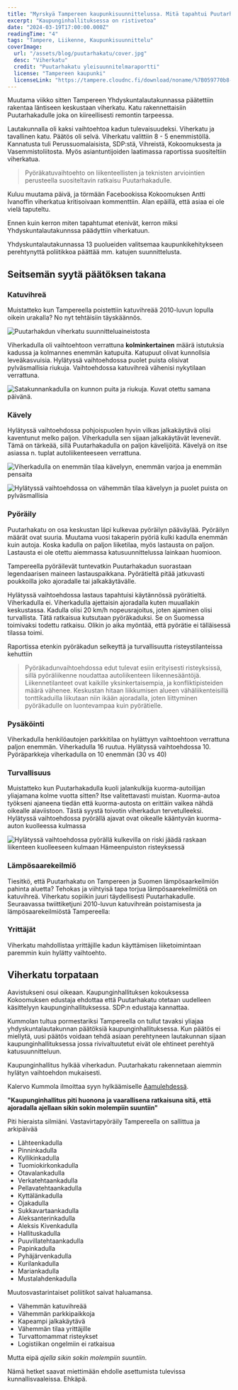 ```yaml
---
title: "Myrskyä Tampereen kaupunkisuunnittelussa. Mitä tapahtui Puutarhakadulle?"
excerpt: "Kaupunginhallituksessa on ristivetoa"
date: "2024-03-19T17:00:00.000Z"
readingTime: "4"
tags: "Tampere, Liikenne, Kaupunkisuunnittelu"
coverImage:
  url: "/assets/blog/puutarhakatu/cover.jpg"
  desc: "Viherkatu"
  credit: "Puutarhakatu yleisuunnitelmaraportti"
  license: "Tampereen kaupunki"
  licenseLink: "https://tampere.cloudnc.fi/download/noname/%7B059770b8-7ab4-4cbb-b6c5-39121af9d612%7D/8301762"
---
```


Muutama viikko sitten Tampereen Yhdyskuntalautakunnassa päätettiin rakentaa läntiseen keskustaan viherkatu. Katu rakennettaisiin Puutarhakadulle joka on kiireellisesti remontin tarpeessa.

Lautakunnalla oli kaksi vaihtoehtoa kadun tulevaisuudeksi. Viherkatu ja tavallinen katu. Päätös oli selvä. Viherkatu valittiin 8 - 5 enemmistöllä. Kannatusta tuli Perussuomalaisista, SDP:stä, Vihreistä, Kokoomuksesta ja Vasemmistoliitosta. Myös asiantuntijoiden laatimassa raportissa suositeltiin viherkatua.

> Pyöräkatuvaihtoehto on liikenteellisten ja teknisten arviointien perusteella suositeltavin ratkaisu Puutarhakadulle.

Kuluu muutama päivä, ja törmään Facebookissa Kokoomuksen Antti Ivanoffin viherkatua kritisoivaan kommenttiin. Alan epäillä, että asiaa ei ole vielä taputeltu.

Ennen kuin kerron miten tapahtumat etenivät, kerron miksi Yhdyskuntalautakunnssa päädyttiin viherkatuun.

<infocard label="Yhdyskuntalautakunta">Yhdyskuntalautakunnassa 13 puolueiden valitsemaa kaupunkikehitykseen perehtynyttä poliitikkoa päättää mm. katujen suunnittelusta.</infocard>

## Seitsemän syytä päätöksen takana

### Katuvihreä

Muistatteko kun Tampereella poistettiin katuvihreää 2010-luvun lopulla oikein urakalla? No nyt tehtäisiin täyskäännös.

![Puutarhakdun viherkatu suunnitteluaineistosta](/assets/blog/puutarhakatu/viherkatu-piirretty.jpg)

Viherkadulla oli vaihtoehtoon verrattuna **kolminkertainen** määrä istutuksia kadussa ja kolmannes enemmän katupuita. Katupuut olivat kunnollsia leveäkasvuisia. Hylätyssä vaihtoehdossa puolet puista olisivat pylväsmallisia riukuja. Vaihtoehdossa katuvihreä vähenisi nykytilaan verrattuna.

![Satakunnankadulla on kunnon puita ja riukuja. Kuvat otettu samana päivänä.](/assets/blog/puutarhakatu/pylvasvaahterat.jpg)

### Kävely

Hylätyssä vaihtoehdossa pohjoispuolen hyvin vilkas jalkakäytävä olisi kaventunut melko paljon. Viherkadulla sen sijaan jalkakäytävät levenevät. Tämä on tärkeää, sillä Puutarhakadulla on paljon kävelijöitä. Kävelyä on itse asiassa n. tuplat autoliikenteeseen verrattuna.

![Viherkadulla on enemmän tilaa kävelyyn, enemmän varjoa ja enemmän pensaita](/assets/blog/puutarhakatu/kavely-viherkatu.jpg)

![Hylätyssä vaihtoehdossa on vähemmän tilaa kävelyyn ja puolet puista on pylväsmallisia](/assets/blog/puutarhakatu/kavely-vaihtoehto.jpg)

### Pyöräily

Puutarhakatu on osa keskustan läpi kulkevaa pyöräilyn pääväylää. Pyöräilyn määrät ovat suuria. Muutama vuosi takaperin pyöriä kulki kadulla enemmän kuin autoja. Koska kadulla on paljon liiketilaa, myös lastausta on paljon. Lastausta ei ole otettu aiemmassa katusuunnittelussa lainkaan huomioon.

Tampereella pyöräilevät tuntevatkin Puutarhakadun suorastaan legendaarisen maineen lastauspaikkana. Pyörätieltä pitää jatkuvasti poukkoilla joko ajoradalle tai jalkakäytävälle.

<tweet id="1336257586191085569"></tweet>

Hylätyssä vaihtoehdossa lastaus tapahtuisi käytännössä pyörätieltä. Viherkadulla ei. Viherkadulla ajettaisin ajoradalla kuten muuallakin keskustassa. Kadulla olisi 20 km/h nopeusrajoitus, joten ajaminen olisi turvallista. Tätä ratkaisua kutsutaan pyöräkaduksi. Se on Suomessa toimivaksi todettu ratkaisu. Olikin jo aika myöntää, että pyörätie ei tälläisessä tilassa toimi.

Raportissa etenkin pyöräkadun selkeyttä ja turvallisuutta risteystilanteissa kehuttiin

> Pyöräkadunvaihtoehdossa edut tulevat esiin erityisesti risteyksissä, sillä pyöräliikenne noudattaa autoliikenteen liikennesääntöjä. Liikennetilanteet ovat kaikille yksinkertaisempia, ja konfliktipisteiden määrä vähenee. Keskustan hitaan liikkumisen alueen vähäliikenteisillä tonttikaduilla liikutaan niin ikään ajoradalla, joten liittyminen pyöräkadulle on luontevampaa kuin pyörätielle.

### Pysäköinti

Viherkadulla henkilöautojen parkkitilaa on hylättyyn vaihtoehtoon verrattuna paljon enemmän. Viherkadulla 16 ruutua. Hylätyssä vaihtoehdossa 10. Pyöräparkkeja viherkadulla on 10 enemmän (30 vs 40)

### Turvallisuus

Muistatteko kun Puutarhakadulla kuoli jalankulkija kuorma-autoilijan yliajamana kolme vuotta sitten? Itse valitettavasti muistan. Kuorma-autoa työkseni ajaneena tiedän että kuorma-autosta on erittäin vaikea nähdä oikealle alaviistoon. Tästä syystä toivotin viherkadun tervetulleeksi. Hylätyssä vaihtoehdossa pyörällä ajavat ovat oikealle kääntyvän kuorma-auton kuolleessa kulmassa

![Hylätyssä vaihtoehdossa pyörällä kulkevilla on riski jäädä raskaan liikenteen kuolleeseen kulmaan Hämeenpuiston risteyksessä](/assets/blog/puutarhakatu/tormays.jpg)

### Lämpösaarekeilmiö

Tiesitkö, että Puutarhakatu on Tampereen ja Suomen lämpösaarkeilmiön pahinta aluetta? Tehokas ja viihtyisä tapa torjua lämpösaarekeilmiötä on katuvihreä. Viherkatu sopiikin juuri täydellisesti Puutarhakadulle. Seuraavassa twiittiketjuni 2010-luvun katuvihreän poistamisesta ja lämpösaarekeilmiöstä Tampereella:

<tweet id="1595888229575704584"></tweet>

### Yrittäjät

Viherkatu mahdollistaa yrittäjille kadun käyttämisen liiketoimintaan paremmin kuin hylätty vaihtoehto.

## Viherkatu torpataan

Aavistukseni osui oikeaan. Kaupunginhallituksen kokouksessa Kokoomuksen edustaja ehdottaa että Puutarhakatu otetaan uudelleen käsittelyyn kaupunginhallituksessa. SDP:n edustaja kannattaa.

Kummolan tultua pormestariksi Tampereella on tullut tavaksi yliajaa yhdyskuntalautakunnan päätöksiä kaupunginhallituksessa. Kun päätös ei miellytä, uusi päätös voidaan tehdä asiaan perehtyneen lautakunnan sijaan kaupunginhallituksessa jossa rivivaltuutetut eivät ole ehtineet perehtyä katusuunnitteluun.

Kaupunginhallitus hylkää viherkadun. Puutarhakatu rakennetaan aiemmin hylätyn vaihtoehdon mukaisesti.

Kalervo Kummola ilmoittaa syyn hylkäämiselle [Aamulehdessä](https://www.aamulehti.fi/tampere/art-2000010302411.html).

**"Kaupunginhallitus piti huonona ja vaarallisena ratkaisuna sitä, että ajoradalla ajellaan sikin sokin molempiin suuntiin"**

Piti hieraista silmiäni. Vastavirtapyöräily Tampereella on sallittua ja arkipäivää

- Lähteenkadulla
- Pinninkadulla
- Kyllikinkadulla
- Tuomiokirkonkadulla
- Otavalankadulla
- Verkatehtaankadulla
- Pellavatehtaankadulla
- Kyttälänkadulla
- Ojakadulla
- Sukkavartaankadulla
- Aleksanterinkadulla
- Aleksis Kivenkadulla
- Hallituskadulla
- Puuvillatehtaankadulla
- Papinkadulla
- Pyhäjärvenkadulla
- Kurilankadulla
- Mariankadulla
- Mustalahdenkadulla

Muutosvastarintaiset poliitikot saivat haluamansa.

- Vähemmän katuvihreää
- Vähemmän parkkipaikkoja
- Kapeampi jalkakäytävä
- Vähemmän tilaa yrittäjille
- Turvattomammat risteykset
- Logistiikan ongelmiin ei ratkaisua

Mutta eipä _ajella sikin sokin molempiin suuntiin_.

Nämä hetket saavat miettimään ehdolle asettumista tulevissa kunnallisvaaleissa. Ehkäpä.
